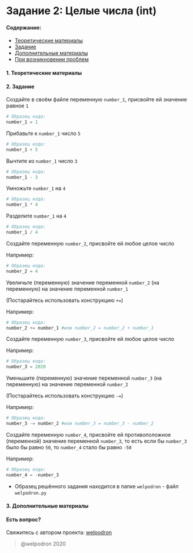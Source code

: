 # Задание 2: Целые числа (int)

#### Содержание:

+ [Теоретические материалы](#THEORETICAL_MATERIALS)
+ [Задание](#TASK)
+ [Дополнительные материалы](#ADDITIONAL_MATERIALS)
+ [При возникновении проблем](#ISSUES)

#### <a name="THEORETICAL_MATERIALS"></a> 1. Теоретические материалы



#### <a name="TASK"></a> 2. Задание

Создайте в своём файле переменную `number_1`, присвойте ей значение равное `1`

```python
# Образец кода: 
number_1 = 1
```

Прибавьте к `number_1` число `5`

```python
# Образец кода: 
number_1 + 5
```

Вычтите из `number_1` число `3`

```python
# Образец кода: 
number_1 - 3
```

Умножьте `number_1` на `4`

```python
# Образец кода: 
number_1 * 4
```

Разделите `number_1` на `4`

```python
# Образец кода: 
number_1 / 4
```

Создайте переменную `number_2`, присвойте ей любое целое число

Например: 

```python
# Образец кода: 
number_2 = 4
```

Увеличьте (переменную) значение переменной `number_2` (на переменную) на значение переменной `number_1`

(Постарайтесь использовать конструкцию `+=`)

Например: 

```python
# Образец кода: 
number_2 += number_1 #или number_2 = number_2 + number_1
```

Создайте переменную `number_3`, присвойте ей любое целое число

Например: 

```python
# Образец кода: 
number_3 = 2020
```

Уменьшите (переменную) значение переменной `number_3` (на переменную) на значение переменной `number_2`

(Постарайтесь использовать конструкцию `-=`)

Например: 

```python
# Образец кода: 
number_3 -= number_2 #или number_3 = number_3 - number_2
```

Создайте переменную `number_4`, присвойте ей противоположное (переменной) значение переменной `number_3`, то есть если бы `number_3` было бы равно `50`, то `number_4` стало бы равно `-50`

Например: 

```python
# Образец кода: 
number_4 = -number_3 
```

* Образец решённого задания находится в папке `welpodron` - файл `welpodron.py`

#### <a name="ADDITIONAL_MATERIALS"></a> 3. Дополнительные материалы



#### <a name="ISSUES"></a> Есть вопрос?

Свяжитесь с автором проекта: [welpodron](https://vk.com/welpodron)

> @welpodron 2020